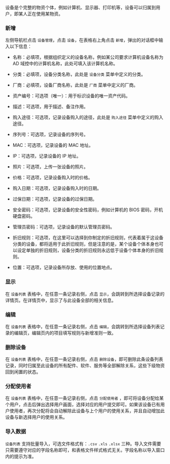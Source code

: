 设备是个完整的物资个体，例如计算机、显示器、打印机等，设备可以归属到用户，即某人正在使用某物资。

### 新增

左侧导航栏点击 `设备管理`，点击 `设备`，在表格右上角点击 `新增`，弹出的对话框中输入以下信息：

- 名称：必填项，根据组织定义的设备名称，例如某公司要求计算机设备名称为 AD 域控中的计算机名称，此处可填入该计算机名称。

- 分类：必填项，设备分类名称，此处是 `设备分类` 菜单中定义的分类。

- 厂商：必填项，设备厂商名称，此处是 `厂商` 菜单中定义的厂商。

- 资产编号：可选项（唯一）：用于标识设备的唯一资产代码。

- 描述：可选项，用于描述、备注作用。

- 购入途径：可选项，记录设备购入的途径，此处是 `购入途径` 菜单中定义的购入途径。

- 序列号：可选项，记录设备的序列号。

- MAC：可选项，记录设备的 MAC 地址。

- IP：可选项，记录设备的 IP 地址。

- 照片：可选项，上传一张设备的照片。

- 价格：可选项，记录设备购入时的价格。

- 购入日期：可选项，记录设备购入时的日期。

- 过保日期：可选项，记录设备的过保日期。

- 安全密码：可选项，记录设备的安全性密码，例如计算机的 BIOS 密码，开机硬盘密码。

- 管理员密码：可选项，记录设备的默认管理员密码。

- 折旧规则：可选项，在这里可以选择到你制定的折旧规则，代表着属于这设备分类的设备，都将适用于此折旧规则，但是注意的是，某个设备个体本身也可以设定单独的折旧规则，设备分类的折旧规则永远低于设备个体本身的折旧规则。

- 位置：可选项，记录设备所存放、使用的位置地点。

### 显示

在 `设备列表` 表格中，在任意一条记录右侧，点击 `显示`，会跳转到所选择设备记录的详情页。在详情页中，显示了与此设备全部的相关信息。

### 编辑

在 `设备列表` 表格中，在任意一条记录右侧，点击 `编辑`，会跳转到所选择设备列表记录的编辑页，编辑页内的项目填写规则与新增准则一致。

### 删除设备

在 `设备列表` 表格中，在任意一条记录右侧，点击 `删除设备`，即可删除此条设备列表记录，同时归属至此设备的所有配件、软件、服务等全部解除关系，这些下级物资回到闲置的状态。

### 分配使用者

在 `设备列表` 表格中，在任意一条记录右侧，点击 `分配使用者`
，即可将设备分配给某个用户，点击后弹出选择用户画面，选择对应的用户提交即可。如果该设备已有用户使用者，再次分配将会自动解除此设备与上个用户的使用关系，并且自动增加此设备与新选择用户的使用关系。

### 导入数据

`设备列表` 支持批量导入，可选文件格式有：`.csv` `.xls` `.xlsx` 三种。导入文件需要只需要遵守对应的字段名称即可，和表格文件样式格式无关。字段名称以导入窗口内的提示为准。
